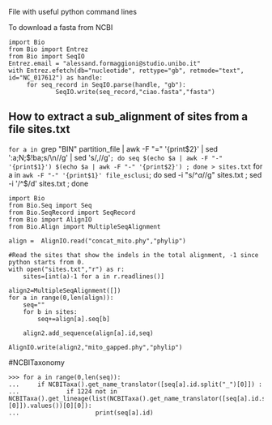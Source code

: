 File with useful python command lines 


To download a fasta from NCBI
```
import Bio
from Bio import Entrez
from Bio import SeqIO
Entrez.email = "alessand.formaggioni@studio.unibo.it"
with Entrez.efetch(db="nucleotide", rettype="gb", retmode="text", id="NC_017612") as handle:
     for seq_record in SeqIO.parse(handle, "gb"):
             SeqIO.write(seq_record,"ciao.fasta","fasta")
```

## How to extract a sub_alignment of sites from a file sites.txt
`for a in `grep "BIN" partition_file | awk -F "=" '{print$2}' | sed ':a;N;$!ba;s/\n//g' | sed 's/,//g'`; do seq $(echo $a | awk -F "-" '{print$1}') $(echo $a | awk -F "-" '{print$2}') ; done > sites.txt`
for a in `awk -F "-" '{print$1}' file_esclusi`; do sed -i "s/^$a$//g" sites.txt ; sed -i '/^$/d' sites.txt ; done

```
import Bio
from Bio.Seq import Seq
from Bio.SeqRecord import SeqRecord
from Bio import AlignIO
from Bio.Align import MultipleSeqAlignment

align =  AlignIO.read("concat_mito.phy","phylip")

#Read the sites that show the indels in the total alignment, -1 since python starts from 0. 
with open("sites.txt","r") as r:
	sites=[int(a)-1 for a in r.readlines()]

align2=MultipleSeqAlignment([])
for a in range(0,len(align)):
	seq=""	
	for b in sites:
		seq+=align[a].seq[b]	
	
	align2.add_sequence(align[a].id,seq)
  
AlignIO.write(align2,"mito_gapped.phy","phylip")
```

#NCBITaxonomy

```
>>> for a in range(0,len(seq)):
...     if NCBITaxa().get_name_translator([seq[a].id.split("_")[0]]) :
...             if 1224 not in NCBITaxa().get_lineage(list(NCBITaxa().get_name_translator([seq[a].id.split("_")[0]]).values())[0][0]):
...                     print(seq[a].id)
```

    
